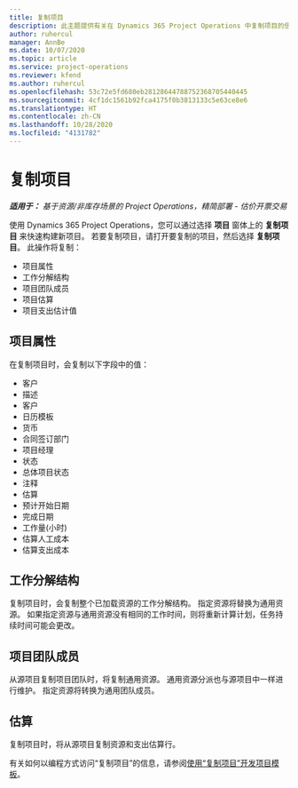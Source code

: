 ```yaml
---
title: 复制项目
description: 此主题提供有关在 Dynamics 365 Project Operations 中复制项目的信息。
author: ruhercul
manager: AnnBe
ms.date: 10/07/2020
ms.topic: article
ms.service: project-operations
ms.reviewer: kfend
ms.author: ruhercul
ms.openlocfilehash: 53c72e5fd680eb28128644788752368705440445
ms.sourcegitcommit: 4cf1dc1561b92fca4175f0b3813133c5e63ce8e6
ms.translationtype: HT
ms.contentlocale: zh-CN
ms.lasthandoff: 10/28/2020
ms.locfileid: "4131782"
---
```

# <a name="copy-a-project"></a>复制项目

_**适用于：** 基于资源/非库存场景的 Project Operations，精简部署 - 估价开票交易_

使用 Dynamics 365 Project Operations，您可以通过选择 **项目** 窗体上的 **复制项目** 来快速构建新项目。 若要复制项目，请打开要复制的项目，然后选择 **复制项目**。 此操作将复制：

- 项目属性
- 工作分解结构
- 项目团队成员
- 项目估算
- 项目支出估计值

## <a name="project-properties"></a>项目属性

在复制项目时，会复制以下字段中的值：

- 客户
- 描述
- 客户
- 日历模板
- 货币
- 合同签订部门
- 项目经理
- 状态 
- 总体项目状态
- 注释 
- 估算
- 预计开始日期
- 完成日期
- 工作量(小时)
- 估算人工成本
- 估算支出成本

## <a name="work-breakdown-structure"></a>工作分解结构

复制项目时，会复制整个已加载资源的工作分解结构。 指定资源将替换为通用资源。 如果指定资源与通用资源没有相同的工作时间，则将重新计算计划，任务持续时间可能会更改。

## <a name="project-team-members"></a>项目团队成员

从源项目复制项目团队时，将复制通用资源。 通用资源分派也与源项目中一样进行维护。 指定资源将转换为通用团队成员。

## <a name="estimates"></a>估算

复制项目时，将从源项目复制资源和支出估算行。 

有关如何以编程方式访问“复制项目”的信息，请参阅[使用“复制项目”开发项目模板](dev-copy-project.md)。

